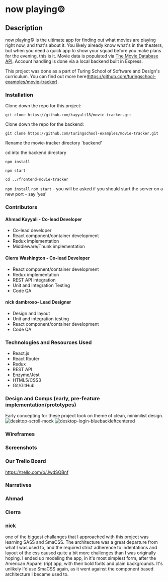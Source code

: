 # now playing©️

## Description

now playing©️ is the ultimate app for finding out what movies are playing right now, and that's about it. You likely already know what's in the theaters, but when you need a quick app to show your squad before you make plans for the evening, this is it. Movie data is populated via [The Movie Database API](https://www.themoviedb.org/documentation/api). Account handling is done via a local backend built in Express.

This project was done as a part of Turing School of Software and Design's curriculum. You can find out more here(https://github.com/turingschool-examples/movie-tracker).

### Installation

Clone down the repo for this project:

``` git clone https://github.com/kayyali18/movie-tracker.git ```

Clone down the repo for the backend:

``` git clone https://github.com/turingschool-examples/movie-tracker.git ```

Rename the movie-tracker directory 'backend'

cd into the backend directory

```npm install```

```npm start```

``` cd ../frontend-movie-tracker ```

```npm install```
```npm start``` - you will be asked if you should start the server on a new port - say 'yes'

### Contributors

#### Ahmad Kayyali - Co-lead Developer
* Co-lead developer
* React component/container development
* Redux implementation
* Middleware/Thunk implementation

#### Cierra Washington - Co-lead Developer
* React component/container development
* Redux implementation
* REST API integration
* Unit and integration Testing
* Code QA

#### nick dambroso- Lead Designer
* Design and layout
* Unit and integration testing
* React component/container development
* Code QA

### Technologies and Resources Used
* React.js
* React Router
* Redux
* REST API
* Enzyme/Jest
* HTML5/CSS3
* Git/GitHub

### Design and Comps (early, pre-feature implementation/prototypes)

Early concepting for these project took on theme of clean, minimilist design. 
![desktop-scroll-mock](https://user-images.githubusercontent.com/29719272/47746098-f7ed1300-dc4a-11e8-8af6-d3bbe3e4dc62.png)
![desktop-login-bluebackleftcentered](https://user-images.githubusercontent.com/29719272/47746105-fae80380-dc4a-11e8-9eab-c34fb558d37c.png)

### Wireframes

### Screenshots

### Our Trello Board 

https://trello.com/b/JwdSQBnf

### Narratives


### Ahmad



### Cierra 



### nick
one of the biggest challanges that I approached with this project was learning SASS and SmaCSS. The architecture was a great departure from what I was used to, and the required strict adherence to indentations and layout of the css caused quite a bit more challenges than I was originally hoping. I ended up modeling the app, in it's most simplest form, after the American Apparel (rip) app, with their bold fonts and plain backgrounds. It's unlikely I'd use SmaCSS again, as it went against the component based architecture I became used to.